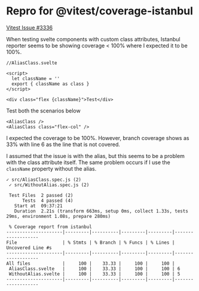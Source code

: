 # Repro for @vitest/coverage-istanbul

[Vitest Issue #3336](https://github.com/vitest-dev/vitest/issues/3336)

When testing svelte components with custom class attributes, Istanbul reporter seems to be showing coverage < 100% where I expected it to be 100%.

```svelte
//AliasClass.svelte

<script>
  let className = ''
  export { className as class }
</script>

<div class="flex {className}">Test</div>
```

Test both the scenarios below

```svelte
<AliasClass />
<AliasClass class="flex-col" />
```

I expected the coverage to be 100%. However, branch coverage shows as 33% with line 6 as the line that is not covered.

I assumed that the issue is with the alias, but this seems to be a problem with the class attribute itself. The same problem occurs if I use the `className` property without the alias.

```text
✓ src/AliasClass.spec.js (2)
 ✓ src/WithoutAlias.spec.js (2)

 Test Files  2 passed (2)
      Tests  4 passed (4)
   Start at  09:37:21
   Duration  2.21s (transform 663ms, setup 0ms, collect 1.33s, tests 29ms, environment 1.08s, prepare 280ms)

 % Coverage report from istanbul
---------------------|---------|----------|---------|---------|-------------------
File                 | % Stmts | % Branch | % Funcs | % Lines | Uncovered Line #s
---------------------|---------|----------|---------|---------|-------------------
All files            |     100 |    33.33 |     100 |     100 |
 AliasClass.svelte   |     100 |    33.33 |     100 |     100 | 6
 WithoutAlias.svelte |     100 |    33.33 |     100 |     100 | 5
---------------------|---------|----------|---------|---------|-------------------
```
